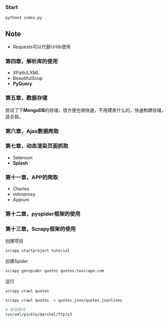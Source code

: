 ### Start

```sh
python3 index.py
```

## Note

- Requests可以代替Urllib使用
  
### 第四章，解析库的使用

- XPath/LXML
- BeautifulSoup
- **PyQuery**
  
### 第五章，数据存储

尝试了下**MongoDB**的存储，很方便也很快速，不用建表什么的，快速构建存储，适合我。

### 第六章，Ajax数据爬取
### 第七章，动态渲染页面抓取

- Selenium
- **Splash**

### 第十一章，APP的爬取

- Charles
- mitmproxy
- Appium

### 第十二章，pyspider框架的使用
### 第十三章，Scrapy框架的使用

创建项目
```sh
scrapy startproject tutorial
```

创建Spider
```sh
scrapy genspider quotes quotes.toscrape.com
```

运行
```sh
scrapy crawl quotes

scrapy crawl quotes -o quotes.json/quotes.jsonlines

# 其他格式
csv/xml/pickle/marshal/ftp/s3
```